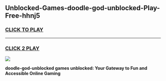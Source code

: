 
## Unblocked-Games-doodle-god-unblocked-Play-Free-hhnj5
<h3>
<a href="https://premium76.site?title=doodle-god-unblocked&ref=18A1">CLICK TO PLAY</a></h3>
<hr>

<h3>
<a href="https://premium76.site?title=doodle-god-unblocked&ref=18A1">CLICK 2 PLAY</a>
  
</h3>

<a href="https://premium76.site?title=doodle-god-unblocked&ref=18A1"><img src="https://clearcache.store/games.png"></a>


**doodle-god-unblocked games unblocked: Your Gateway to Fun and Accessible Online Gaming**
